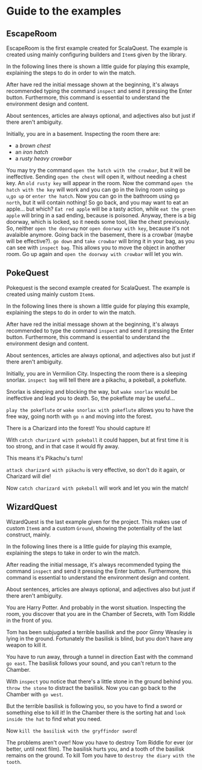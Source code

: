 # Guide to the examples

## EscapeRoom

EscapeRoom is the first example created for ScalaQuest. The example is created
using mainly configuring builders and `Item`s given by the library.

In the following lines there is shown a little guide for playing this example,
explaining the steps to do in order to win the match.

After have red the initial message shown at the beginning, it's always
recommended typing the command `inspect` and send it pressing the Enter button.
Furthermore, this command is essential to understand the environment design and
content.

About sentences, articles are always optional, and adjectives also but just if
there aren't ambiguity.

Initially, you are in a basement. Inspecting the room there are:

- a _brown chest_
- an _iron hatch_
- a _rusty heavy crowbar_

You may try the command `open the hatch with the crowbar`, but it will be
ineffective. Sending `open the chest` will open it, without needing a chest key.
An `old rusty key` will appear in the room. Now the command
`open the hatch with the key` will work and you can go in the living room using
`go u`,`go up` or `enter the hatch`. Now you can go in the bathroom using
`go north`, but it will contain nothing! So go back, and you may want to eat an
apple... but which? `Eat red apple` will be a tasty action, while
`eat the green apple` will bring in a sad ending, because is poisoned. Anyway,
there is a big doorway, which is locked, so it needs some tool, like the chest
previously. So, neither `open the doorway` nor `open doorway with key`, because
it's not avalaible anymore. Going back in the basement, there is a crowbar
(maybe will be effective?). `go down` and `take crowbar` will bring it in your
bag, as you can see with `inspect bag`. This allows you to move the object in
another room. Go up again and `open the doorway with crowbar` will let you win.

## PokeQuest

Pokequest is the second example created for ScalaQuest. The example is created
using mainly custom `Item`s.

In the following lines there is shown a little guide for playing this example,
explaining the steps to do in order to win the match.

After have red the initial message shown at the beginning, it's always
recommended to type the command `inspect` and send it pressing the Enter button.
Furthermore, this command is essential to understand the environment design and
content.

About sentences, articles are always optional, and adjectives also but just if
there aren't ambiguity.

Initially, you are in Vermilion City. Inspecting the room there is a sleeping
snorlax. `inspect bag` will tell there are a pikachu, a pokeball, a pokeflute.

Snorlax is sleeping and blocking the way, but `wake snorlax` would be
ineffective and lead you to death. So, the pokeflute may be useful...

`play the pokeflute` or `wake snorlax with pokeflute` allows you to have the
free way, going north with `go n` and moving into the forest.

There is a Charizard into the forest! You should capture it!

With `catch charizard with pokeball` it could happen, but at first time it is
too strong, and in that case it would fly away.

This means it's Pikachu's turn!

`attack charizard with pikachu` is very effective, so don't do it again, or
Charizard will die!

Now `catch charizard with pokeball` will work and let you win the match!

## WizardQuest

WizardQuest is the last example given for the project. This makes use of custom
`Item`s and a custom `Ground`, showing the potentiality of the last construct,
mainly.

In the following lines there is a little guide for playing this example,
explaining the steps to take in order to win the match.

After reading the initial message, it's always recommended typing the command
`inspect` and send it pressing the Enter button. Furthermore, this command is
essential to understand the environment design and content.

About sentences, articles are always optional, and adjectives also but just if
there aren't ambiguity.

You are Harry Potter. And probably in the worst situation. Inspecting the room,
you discover that you are in the Chamber of Secrets, with Tom Riddle in the
front of you.

Tom has been subjugated a terrible basilisk and the poor Ginny Weasley is lying
in the ground. Fortunately the basilisk is blind, but you don't have any weapon
to kill it.

You have to run away, through a tunnel in direction East with the command
`go east`. The basilisk follows your sound, and you can't return to the Chamber.

With `inspect` you notice that there's a little stone in the ground behind you.
`throw the stone` to distract the basilisk. Now you can go back to the Chamber
with `go west`.

But the terrible basilisk is following you, so you have to find a sword or
something else to kill it! In the Chamber there is the sorting hat and
`look inside the hat` to find what you need.

Now `kill the basilisk with the gryffindor sword`!

The problems aren't over! Now you have to destroy Tom Riddle for ever (or
better, until next film). The basilisk hurts you, and a tooth of the basilisk
remains on the ground. To kill Tom you have to
`destroy the diary with the tooth`.

